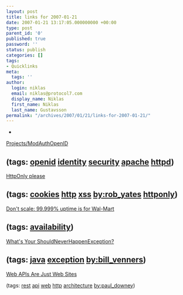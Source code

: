 ```yaml
---
layout: post
title: links for 2007-01-21
date: 2007-01-21 13:17:05.000000000 +00:00
type: post
parent_id: '0'
published: true
password: ''
status: publish
categories: []
tags:
- Quicklinks
meta:
  tags: ''
author:
  login: niklas
  email: niklas@protocol7.com
  display_name: Niklas
  first_name: Niklas
  last_name: Gustavsson
permalink: "/archives/2007/01/21/links-for-2007-01-21/"
---
```

- 
[Projects/ModAuthOpenID](http://www.butterfat.net/wiki/Projects/ModAuthOpenID)

(tags: [openid](http://del.icio.us/protocol7/openid) [identity](http://del.icio.us/protocol7/identity) [security](http://del.icio.us/protocol7/security) [apache](http://del.icio.us/protocol7/apache) [httpd](http://del.icio.us/protocol7/httpd))
- 
[HttpOnly please](http://robubu.com/?p=15)

(tags: [cookies](http://del.icio.us/protocol7/cookies) [http](http://del.icio.us/protocol7/http) [xss](http://del.icio.us/protocol7/xss) [by:rob\_yates](http://del.icio.us/protocol7/by:rob_yates) [httponly](http://del.icio.us/protocol7/httponly))
- 
[Don't scale: 99.999% uptime is for Wal-Mart](http://37signals.com/svn/archives2/dont_scale_99999_uptime_is_for_walmart.php)

(tags: [availability](http://del.icio.us/protocol7/availability))
- 
[What's Your ShouldNeverHappenException?](http://www.artima.com/forums/flat.jsp?forum=106&thread=191686)

(tags: [java](http://del.icio.us/protocol7/java) [exception](http://del.icio.us/protocol7/exception) [by:bill\_venners](http://del.icio.us/protocol7/by:bill_venners))
- 
[Web APIs Are Just Web Sites](http://blog.whatfettle.com/2007/01/11/good-web-apis-are-just-web-sites/)

(tags: [rest](http://del.icio.us/protocol7/rest) [api](http://del.icio.us/protocol7/api) [web](http://del.icio.us/protocol7/web) [http](http://del.icio.us/protocol7/http) [architecture](http://del.icio.us/protocol7/architecture) [by:paul\_downey](http://del.icio.us/protocol7/by:paul_downey))
